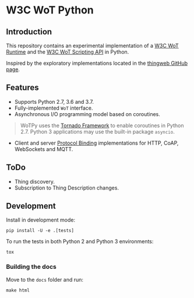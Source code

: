 # W3C WoT Python

## Introduction

This repository contains an experimental implementation of a [W3C WoT Runtime](https://github.com/w3c/wot-architecture/blob/master/terminology.md#wot-runtime) and the [W3C WoT Scripting API](https://w3c.github.io/wot-scripting-api/) in Python.

Inspired by the exploratory implementations located in the [thingweb GitHub page](https://github.com/thingweb).

## Features

* Supports Python 2.7, 3.6 and 3.7.
* Fully-implemented `WoT` interface.
* Asynchronous I/O programming model based on coroutines.

> WoTPy uses the [Tornado Framework](https://www.tornadoweb.org) to enable coroutines in Python 2.7. Python 3 applications may use the built-in package `asyncio`.

* Client and server [Protocol Binding](https://github.com/w3c/wot-architecture/blob/master/terminology.md#protocol-binding) implementations for HTTP, CoAP, WebSockets and MQTT.

## ToDo

* Thing discovery.
* Subscription to Thing Description changes.

## Development

Install in development mode:

```
pip install -U -e .[tests]
```

To run the tests in both Python 2 and Python 3 environments:

```
tox
```

### Building the docs

Move to the `docs` folder and run:

```
make html
```
